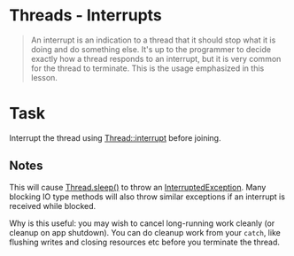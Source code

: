 
# Threads - Interrupts
> An interrupt is an indication to a thread that it should stop what it is doing and do something else. It's up to the programmer to decide exactly how a thread responds to an interrupt, but it is very common for the thread to terminate. This is the usage emphasized in this lesson.

# Task

Interrupt the thread using <a href="psi_element://java.lang.Thread#interrupt">Thread::interrupt</a> before joining.

## Notes
This will cause <a href="psi_element://java.lang.Thread#sleep">Thread.sleep()</a> to throw an <a href="psi_element://java.lang.InterruptedException">InterruptedException</a>. Many blocking IO type methods will also throw similar exceptions if an interrupt is received while blocked.

Why is this useful: you may wish to cancel long-running work cleanly (or cleanup on app shutdown). You can do cleanup work from your `catch`, like flushing writes and closing resources etc before you terminate the thread.